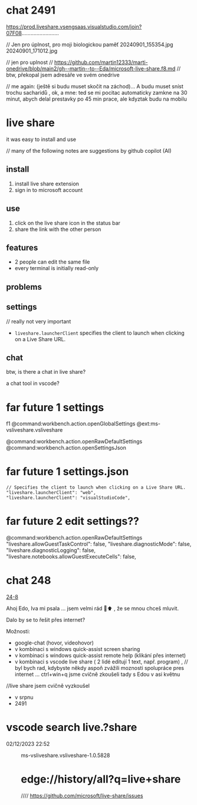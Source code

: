 
# chat 2491

https://prod.liveshare.vsengsaas.visualstudio.com/join?07F08.........................

// Jen pro úplnost, pro moji biologickou paměť
20240901_155354.jpg
20240901_171012.jpg

// jen pro uplnost
// https://github.com/martin12333/marti-onedrive/blob/main2/gh--martin--to--Eda/microsoft-live-share.f8.md
// btw, překopal jsem adresáře ve svém onedrive 


// me again: (ještě si budu muset skočit na záchod)... A budu muset sníst trochu sacharidů
,
ok, a mne: ted se mi pocitac automaticky  zamkne na 30 minut, abych delal prestavky po 45 min prace, ale kdyztak  budu na mobilu




# live share

it was easy to install and use

// many of the following notes are suggestions by github copilot (AI) 


## install

1. install live share extension
2. sign in to microsoft account

## use

1. click on the live share icon in the status bar
2. share the link with the other person

## features

* 2 people can edit the same file
* every terminal is initially read-only

## problems


## settings

// really not very important
* `liveshare.launcherClient` specifies the client to launch when clicking on a Live Share URL.

## chat

btw, is there a chat in live share?

a chat tool in vscode?






# far future 1 settings
f1
@command:workbench.action.openGlobalSettings
@ext:ms-vsliveshare.vsliveshare

@command:workbench.action.openRawDefaultSettings
@command:workbench.action.openSettingsJson

# far future 1 settings.json
	// Specifies the client to launch when clicking on a Live Share URL.
	"liveshare.launcherClient": "web",
	"liveshare.launcherClient": "visualStudioCode",




# far future 2 edit settings??
@command:workbench.action.openRawDefaultSettings
	"liveshare.allowGuestTaskControl": false,
	"liveshare.diagnosticMode": false,
	"liveshare.diagnosticLogging": false,
	"liveshare.notebooks.allowGuestExecuteCells": false,


# chat 248

[24-8](24-8-tech_La_Bo.f8.md)

Ahoj Edo,
Iva mi psala ...
jsem velmi rád 💛⬆️  , že se mnou chceš mluvit.

Dalo by se to řešit přes internet?

Možnosti:

* google-chat (hovor, videohovor)
* v kombinaci s windows quick-assist screen sharing
* v kombinaci s windows quick-assist remote help (klikání přes internet)
* v kombinaci s vscode live share ( 2 lidé editují 1 text, např. program)
,
// byl bych rad, kdybyste někdy aspoň zvážili moznosti spolupráce pres internet ...
ctrl+win+q jsme cvičně zkoušeli tady s Edou v asi květnu

//live share jsem cvičně vyzkoušel 
+ v srpnu
+ 2491



# vscode search live.?share

02/12/2023  22:52    <DIR>          ms-vsliveshare.vsliveshare-1.0.5828


# edge://history/all?q=live+share



//// https://github.com/microsoft/live-share/issues




